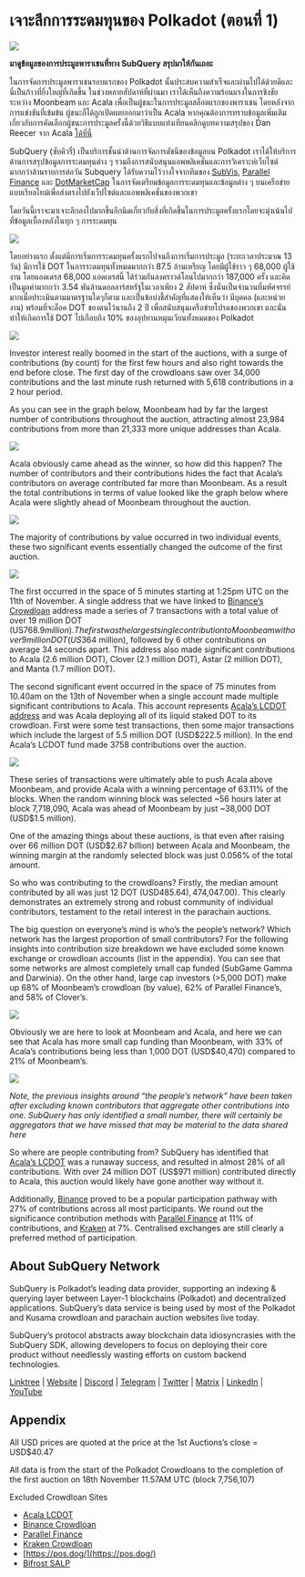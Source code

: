 # เจาะลึกการระดมทุนของ Polkadot (ตอนที่ 1)

![](https://miro.medium.com/max/2400/1*JvR4YsstF6OHG3mTr_1Seg.png)

**มาดูข้อมูลของการประมูลพาราเชนที่ทาง SubQuery สรุปมาให้กันเถอะ**

ในการจัดการประมูลพาราเชนรอบแรกของ Polkadot นั้นประสบความสำเร็จและผ่านไปได้ด้วยดีและนี่เป็นก้าวที่ยิ่งใหญ่ที่เกิดขึ้น ในช่วงหลายสัปดาห์ที่ผ่านมา เราได้เห็นถึงความร้อนแรงในการชิงชัยระหว่าง Moonbeam และ Acala เพื่อเป็นผู้ชนะในการประมูลสล็อตแรกของพาราเชน โดยหลังจากการแข่งขันที่เข้มข้น ผู้ชนะก็ได้ถูกเปิดเผยออกมาว่าเป็น Acala หากคุณต้องการทราบข้อมูลเพิ่มเติมเกี่ยวกับการคัดเลือกผู้ชนะการประมูลครั้งนี้ด้วยวิธีแบบแท่งเทียนคลิกดูบทความสรุปของ Dan Reecer จาก Acala [ได้ที่นี่](https://twitter.com/danreecer_/status/1364646604024786949)

SubQuery (ซับคิวรี่) เป็นบริการชั้นนำด้านการจัดการดัชนีของข้อมูลบน Polkadot เราได้ให้บริการด้านการสรุปข้อมูลการระดมทุนต่าง ๆ รวมถึงการสนับสนุนแอพพลิเคชั่นและการวิเคราะห์เว็บไซต์มากกว่าล้านรายการต่อวัน Subquery ได้รับความไว้วางใจจากทีมของ [SubVis](https://www.subvis.io/), [Parallel Finance](https://parallel.fi/) และ [DotMarketCap](https://dotmarketcap.com/) ในการจัดเตรียมข้อมูลการระดมทุนและข้อมูลต่าง ๆ บนเครือข่ายแบบเรียลไทม์เพื่อส่งตรงไปยังเว็ปไซต์และแอพพลิเคชั่นของพวกเขา

โดยวันนี้เราจะมาเจาะลึกลงไปมากขึ้นอีกนิดเกี่ยวกับสิ่งที่เกิดขึ้นในการประมูลครั้งแรกโดยจะมุ่งเน้นไปที่ข้อมูลเบื้องหลังในทุก ๆ การระดมทุน

![](https://miro.medium.com/max/2400/0*Pcp3KJvC5eyP2KQ3)

โดยอย่างแรก ตั้งแต่มีการเริ่มการระดมทุนครั้งแรกไปจนถึงการเริ่มการประมูล (ระยะเวลาประมาณ 13 วัน) มีการใช้ DOT ในการระดมทุนทั้งหมดมากกว่า 87.5 ล้านเหรียญ โดยมีผู้ใช้ราว ๆ 68,000 ผู้ใช้งาน โดยแอดเดรส 68,000 แอดเดรสนี้ ได้ร่วมกันลงคราวด์โลนไปมากกว่า 187,000 ครั้ง และคิดเป็นมูลค่ามากกว่า 3.54 พันล้านดอลลาร์สหรัฐในเวลาเพียง 2 สัปดาห์ ซึ่งนั่นเป็นจำนวนที่มหัศจรรย์มากเมื่อประเมินตามมาตรฐานใดๆก็ตาม และเป็นข้อบ่งชี้สำคัญที่แสดงให้เห็นว่า มีบุคคล (และหน่วยงาน) พร้อมที่จะล็อค DOT ของตนไว้นานถึง 2 ปี เพื่อสนับสนุนเครือข่ายโปรดของพวกเขา และนั่นทำให้เกิดการใช้ DOT ไปเกือบถึง 10% ของอุปทานหมุนเวียนทั้งหมดของ Polkadot

![](https://miro.medium.com/max/2400/0*-ovBJnjxAKfeB81Y)

Investor interest really boomed in the start of the auctions, with a surge of contributions (by count) for the first few hours and also right towards the end before close. The first day of the crowdloans saw over 34,000 contributions and the last minute rush returned with 5,618 contributions in a 2 hour period.

As you can see in the graph below, Moonbeam had by far the largest number of contributions throughout the auction, attracting almost 23,984 contributions from more than 21,333 more unique addresses than Acala.

![](https://miro.medium.com/max/2400/0*MSHfjnu7KmMvDmnY)

Acala obviously came ahead as the winner, so how did this happen? The number of contributors and their contributions hides the fact that Acala’s contributors on average contributed far more than Moonbeam. As a result the total contributions in terms of value looked like the graph below where Acala were slightly ahead of Moonbeam throughout the auction.

![](https://miro.medium.com/max/2400/0*YbV-ReqSwfimUsbO)

The majority of contributions by value occurred in two individual events, these two significant events essentially changed the outcome of the first auction.

![](https://miro.medium.com/max/2400/0*jmRsZ7kxEYAWYaUq)

The first occurred in the space of 5 minutes starting at 1:25pm UTC on the 11th of November. A single address that we have linked to  [Binance’s Crowdloan](https://www.binance.com/en/dotslot)  address made a series of 7 transactions with a total value of over 19 million DOT (US$768.9 million). The first was the largest single contribution to Moonbeam with over 9 million DOT (US$364 million), followed by 6 other contributions on average 34 seconds apart. This address also made significant contributions to Acala (2.6 million DOT), Clover (2.1 million DOT), Astar (2 million DOT), and Manta (1.7 million DOT).

The second significant event occurred in the space of 75 minutes from 10.40am on the 13th of November when a single account made multiple significant contributions to Acala. This account represents  [Acala’s LCDOT address](https://medium.com/acalanetwork/acala-liquid-crowdloan-dot-lcdot-launch-on-polkadot-f28d8f561157)  and was Acala deploying all of its liquid staked DOT to its crowdloan. First were some test transactions, then some major transactions which include the largest of 5.5 million DOT (USD$222.5 million). In the end Acala’s LCDOT fund made 3758 contributions over the auction.

![](https://miro.medium.com/max/2400/0*GTJviXqhPmRIIf73)

These series of transactions were ultimately able to push Acala above Moonbeam, and provide Acala with a winning percentage of 63.11% of the blocks. When the random winning block was selected ~56 hours later at block 7,718,090, Acala was ahead of Moonbeam by just ~38,000 DOT (USD$1.5 million).

One of the amazing things about these auctions, is that even after raising over 66 million DOT (USD$2.67 billion) between Acala and Moonbeam, the winning margin at the randomly selected block was just 0.056% of the total amount.

So who was contributing to the crowdloans? Firstly, the median amount contributed by all was just 12 DOT (USD$485.64), 47% of all contributions were less than 10 DOT and 88% were less than 100 DOT (US$4,047.00). This clearly demonstrates an extremely strong and robust community of individual contributors, testament to the retail interest in the parachain auctions.

The big question on everyone’s mind is who’s the people’s network? Which network has the largest proportion of small contributors? For the following insights into contribution size breakdown we have excluded some known exchange or crowdloan accounts (list in the appendix). You can see that some networks are almost completely small cap funded (SubGame Gamma and Darwinia). On the other hand, large cap investors (>5,000 DOT) make up 68% of Moonbeam’s crowdloan (by value), 62% of Parallel Finance’s, and 58% of Clover’s.

![](https://miro.medium.com/max/2400/0*ztRnFrVfJ2aTlMiU)

Obviously we are here to look at Moonbeam and Acala, and here we can see that Acala has more small cap funding than Moonbeam, with 33% of Acala’s contributions being less than 1,000 DOT (USD$40,470) compared to 21% of Moonbeam’s.

![](https://miro.medium.com/max/2400/0*ge-2XDPgddj-J07V)

_Note, the previous insights around “the people’s network” have been taken after excluding known contributors that aggregate other contributions into one. SubQuery has only identified a small number, there will certainly be aggregators that we have missed that may be material to the data shared here_

So where are people contributing from? SubQuery has identified that  [Acala’s LCDOT](https://medium.com/acalanetwork/acala-liquid-crowdloan-dot-lcdot-launch-on-polkadot-f28d8f561157)  was a runaway success, and resulted in almost 28% of all contributions. With over 24 million DOT (US$971 million) contributed directly to Acala, this auction would likely have gone another way without it.

Additionally,  [Binance](https://www.binance.com/en/dotslot)  proved to be a popular participation pathway with 27% of contributions across all most participants. We round out the significance contribution methods with  [Parallel Finance](https://crowdloan.parallel.fi/#/auction/polkadot)  at 11% of contributions, and  [Kraken](https://www.kraken.com/learn/parachain-auctions)  at 7%. Centralised exchanges are still clearly a preferred method of participation.

## About SubQuery Network

SubQuery is Polkadot’s leading data provider, supporting an indexing & querying layer between Layer-1 blockchains (Polkadot) and decentralized applications. SubQuery’s data service is being used by most of the Polkadot and Kusama crowdloan and parachain auction websites live today.

SubQuery’s protocol abstracts away blockchain data idiosyncrasies with the SubQuery SDK, allowing developers to focus on deploying their core product without needlessly wasting efforts on custom backend technologies.

​​​​[Linktree](https://linktr.ee/subquerynetwork)  |  [Website](https://subquery.network/)  |  [Discord](https://discord.com/invite/78zg8aBSMG)  |  [Telegram](https://t.me/subquerynetwork)  |  [Twitter](https://twitter.com/subquerynetwork)  |  [Matrix](https://matrix.to/#/#subquery:matrix.org)  |  [LinkedIn](https://www.linkedin.com/company/subquery)  |  [YouTube](https://www.youtube.com/channel/UCi1a6NUUjegcLHDFLr7CqLw)

## Appendix

All USD prices are quoted at the price at the 1st Auctions’s close = USD$40.47

All data is from the start of the Polkadot Crowdloans to the completion of the first auction on 18th November 11.57AM UTC (block 7,756,107)

Excluded Crowdloan Sites

-   [Acala LCDOT](https://medium.com/acalanetwork/acala-liquid-crowdloan-dot-lcdot-launch-on-polkadot-f28d8f561157)
-   [Binance Crowdloan](https://www.binance.com/en/dotslot)
-   [Parallel Finance](https://crowdloan.parallel.fi/#/auction/polkadot)
-   [Kraken Crowdloan](https://www.kraken.com/learn/parachain-auctions)
-   [https://pos.dog/](https://pos.dog/)
-   [Bifrost SALP](https://medium.com/bifrost-finance/bifrost-announces-slot-auction-liquidity-protocol-salp-weekly-report-51-57a7f69aad34)
